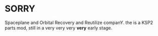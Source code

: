 # SORRY
 Spaceplane and Orbital Recovery and Reutilize companY. the is a KSP2 parts mod, still in a very very very **very** early stage.
